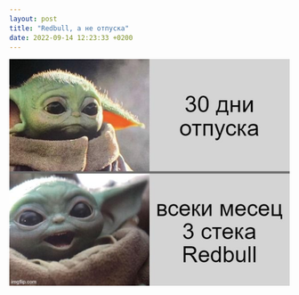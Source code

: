 ```yaml
---
layout: post
title: "Redbull, а не отпуска"
date: 2022-09-14 12:23:33 +0200
---
```

![Redbull](/assets/images/redbull.jfif)